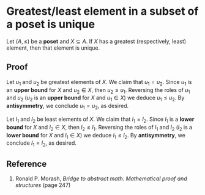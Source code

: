 # Greatest/least element in a subset of a poset is unique

Let $(A, \leq)$ be a **poset** and $X \subseteq A$. If $X$ has a greatest (respectively, least) element, then that element is unique.

## Proof

Let $u_1$ and $u_2$ be greatest elements of $X$. We claim that $u_1 = u_2$. Since $u_1$ is an **upper bound** for $X$ and $u_2 \in X$, then $u_2 \leq u_1$. Reversing the roles of $u_1$ and $u_2$ ($u_2$ is an **upper bound** for $X$ and $u_1 \in X$) we deduce $u_1 \leq u_2$. By **antisymmetry**, we conclude $u_1 = u_2$, as desired.

Let $l_1$ and $l_2$ be least elements of $X$. We claim that $l_1 = l_2$. Since $l_1$ is a **lower bound** for $X$ and $l_2 \in X$, then $l_2 \leq l_1$. Reversing the roles of $l_1$ and $l_2$ ($l_2$ is a **lower bound** for $X$ and $l_1 \in X$) we deduce $l_1 \leq l_2$. By **antisymmetry**, we conclude $l_1 = l_2$, as desired.

## Reference

1. Ronald P. Morash, *Bridge to abstract math. Mathematical proof and structures* (page 247)